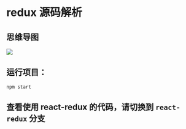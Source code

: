 # redux 源码解析

## 思维导图
![](https://user-gold-cdn.xitu.io/2018/7/23/164c624ba86f0fd1?w=3291&h=2031&f=jpeg&s=221693)

## 运行项目：
```
npm start 
```

## 查看使用 react-redux 的代码，请切换到 `react-redux` 分支
